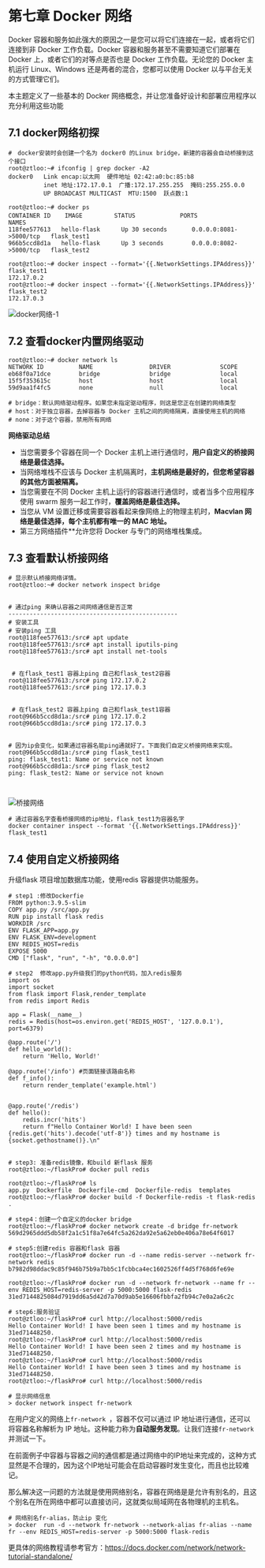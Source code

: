 # 第七章   Docker 网络

Docker 容器和服务如此强大的原因之一是您可以将它们连接在一起，或者将它们连接到非 Docker 工作负载。Docker 容器和服务甚至不需要知道它们部署在 Docker 上，或者它们的对等点是否也是 Docker 工作负载。无论您的 Docker 主机运行 Linux、Windows 还是两者的混合，您都可以使用 Docker 以与平台无关的方式管理它们。

本主题定义了一些基本的 Docker 网络概念，并让您准备好设计和部署应用程序以充分利用这些功能

## 7.1  docker网络初探

```shell
#　docker安装时会创建一个名为 docker0 的Linux bridge，新建的容器会自动桥接到这个接口
root@ztloo:~# ifconfig | grep docker -A2
docker0   Link encap:以太网  硬件地址 02:42:a0:bc:85:b8  
          inet 地址:172.17.0.1  广播:172.17.255.255  掩码:255.255.0.0
          UP BROADCAST MULTICAST  MTU:1500  跃点数:1
          
root@ztloo:~# docker ps
CONTAINER ID    IMAGE         STATUS      　　　　PORTS                    NAMES
118fee577613   hello-flask      Up 30 seconds       0.0.0.0:8081->5000/tcp   flask_test1
966b5ccd8d1a   hello-flask      Up 3 seconds        0.0.0.0:8082->5000/tcp   flask_test2  

root@ztloo:~# docker inspect --format='{{.NetworkSettings.IPAddress}}' flask_test1
172.17.0.2 
root@ztloo:~# docker inspect --format='{{.NetworkSettings.IPAddress}}' flask_test2
172.17.0.3

```

![docker网络-1](C:\Users\Administrator\Desktop\Docker与K8s\img\docker网络-1.png)





## 7.2 查看docker内置网络驱动

```shell
root@ztloo:~# docker network ls
NETWORK ID          NAME                DRIVER              SCOPE
eb68f0a71dce        bridge              bridge              local
15f5f353615c        host                host                local
59d9aa1f4fc5        none                null                local

# bridge：默认网络驱动程序。如果您未指定驱动程序，则这是您正在创建的网络类型
# host：对于独立容器，去掉容器与 Docker 主机之间的网络隔离，直接使用主机的网络
# none：对于这个容器，禁用所有网络
```



  **网络驱动总结**

- 当您需要多个容器在同一个 Docker 主机上进行通信时，**用户自定义的桥接网络是最佳选择。**
- 当网络堆栈不应该与 Docker 主机隔离时，**主机网络是最好的，但您希望容器的其他方面被隔离。**
- 当您需要在不同 Docker 主机上运行的容器进行通信时，或者当多个应用程序使用 swarm 服务一起工作时，**覆盖网络是最佳选择。**
- 当您从 VM 设置迁移或需要容器看起来像网络上的物理主机时，**Macvlan 网络是最佳选择，每个主机都有唯一的 MAC 地址。**
- 第三方网络插件**允许您将 Docker 与专门的网络堆栈集成。



## 7.3 查看默认桥接网络

```shell
# 显示默认桥接网络详情。
root@ztloo:~# docker network inspect bridge


# 通过ping 来确认容器之间网络通信是否正常
------------------------------------------------
# 安装工具
# 安装ping 工具
root@118fee577613:/src# apt update 
root@118fee577613:/src# apt install iputils-ping
root@118fee577613:/src# apt install net-tools


 # 在flask_test1 容器上ping 自己和flask_test2容器
root@118fee577613:/src# ping 172.17.0.2 
root@118fee577613:/src# ping 172.17.0.3


 # 在flask_test2 容器上ping 自己和flask_test1容器
root@966b5ccd8d1a:/src# ping 172.17.0.2
root@966b5ccd8d1a:/src# ping 172.17.0.3


# 因为ip会变化，如果通过容器名能ping通就好了。下面我们自定义桥接网络来实现。
root@966b5ccd8d1a:/src# ping flask_test1
ping: flask_test1: Name or service not known
root@966b5ccd8d1a:/src# ping flask_test2
ping: flask_test2: Name or service not known

	
```

![桥接网络](C:\Users\Administrator\Desktop\Docker与K8s\img\桥接网络.png)



```shell
# 通过容器名字查看桥接网络的ip地址，flask_test1为容器名字
docker container inspect --format '{{.NetworkSettings.IPAddress}}' flask_test1
```



## 7.4  使用自定义桥接网络

升级flask 项目增加数据库功能，使用redis 容器提供功能服务。

```shell
# step1 :修改Dockerfie
FROM python:3.9.5-slim
COPY app.py /src/app.py
RUN pip install flask redis
WORKDIR /src
ENV FLASK_APP=app.py 
ENV FLASK_ENV=development
ENV REDIS_HOST=redis
EXPOSE 5000
CMD ["flask", "run", "-h", "0.0.0.0"]

# step2  修改app.py升级我们的python代码，加入redis服务
import os
import socket
from flask import Flask,render_template
from redis import Redis

app = Flask(__name__)
redis = Redis(host=os.environ.get('REDIS_HOST', '127.0.0.1'), port=6379)

@app.route('/')
def hello_world():
    return 'Hello, World!'

@app.route('/info') #页面链接该路由名称
def f_info():
    return render_template('example.html')


@app.route('/redis')
def hello():
    redis.incr('hits')
    return f"Hello Container World! I have been seen {redis.get('hits').decode('utf-8')} times and my hostname is {socket.gethostname()}.\n"


# step3: 准备redis镜像，和build 新flask 服务
root@ztloo:~/flaskPro# docker pull redis

root@ztloo:~/flaskPro# ls
app.py  Dockerfile  Dockerfile-cmd  Dockerfile-redis  templates
root@ztloo:~/flaskPro# docker build -f Dockerfile-redis -t flask-redis .

# step4：创建一个自定义的docker bridge
root@ztloo:~/flaskPro# docker network create -d bridge fr-network
569d2965ddd5db58f2a1c51f8a7e64fc5a262da92e5a62eb0e406a78e64f6017

# step5:创建redis 容器和flask 容器
root@ztloo:~/flaskPro# docker run -d --name redis-server --network fr-network redis
b7982d98ddac9c85f946b75b9a7bb5c1fcbbca4ec1602526ff4d5f768d6fe69e

root@ztloo:~/flaskPro# docker run -d --network fr-network --name fr --env REDIS_HOST=redis-server -p 5000:5000 flask-redis
31ed7144825084d7919dd6a5d42d7a70d9ab5e16606fbbfa2fb94c7e0a2a6c2c

# step6:服务验证
root@ztloo:~/flaskPro# curl http://localhost:5000/redis
Hello Container World! I have been seen 1 times and my hostname is 31ed71448250.
root@ztloo:~/flaskPro# curl http://localhost:5000/redis
Hello Container World! I have been seen 2 times and my hostname is 31ed71448250.
root@ztloo:~/flaskPro# curl http://localhost:5000/redis
Hello Container World! I have been seen 3 times and my hostname is 31ed71448250.
root@ztloo:~/flaskPro# curl http://localhost:5000/redis

# 显示网络信息
> docker network inspect fr-network 

```

在用户定义的网络上`fr-network `，容器不仅可以通过 IP 地址进行通信，还可以将容器名称解析为 IP 地址。这种能力称为**自动服务发现**。让我们连接`fr-network`并测试一下。



在前面例子中容器与容器之间的通信都是通过网络中的IP地址来完成的，这种方式显然是不合理的，因为这个IP地址可能会在启动容器时发生变化，而且也比较难记。

那么解决这一问题的方法就是使用网络别名，容器在网络是是允许有别名的，且这个别名在所在网络中都可以直接访问，这就类似局域网在各物理机的主机名。

```shell
# 网络别名fr-alias，防止ip 变化
> docker  run -d --network fr-network --network-alias fr-alias --name fr --env REDIS_HOST=redis-server -p 5000:5000 flask-redis
```



更具体的网络教程请参考官方：https://docs.docker.com/network/network-tutorial-standalone/